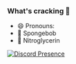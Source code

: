 ### What's cracking 👋

<!--
**WhoTook7050/WhoTook7050** is a ✨ _special_ ✨ repository because its `README.md` (this file) appears on your GitHub profile.

Here are some ideas to get you started:

- 🔭 I’m currently working on ...
- 🌱 I’m currently learning ...
- 👯 I’m looking to collaborate on ...
- 🤔 I’m looking for help with ...
- 💬 Ask me about ...
- 📫 How to reach me: ...
- ⚡ Fun fact: ...
-->

- 😄 Pronouns: 
- 🌱 Spongebob
- 🤔 Nitroglycerin

[![Discord Presence](https://lanyard.cnrad.dev/api/210731839692865546?theme=light&bg=c0a1d2&hideDiscrim=true&hideTimestamp=true&hideStatus=true&idleMessage=Weebs%20really%20think%20being%20a%20degenerate%20is%20based)](https://discord.com/users/210731839692865546)
